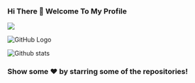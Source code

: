 ### Hi There 👋 Welcome To My Profile
![](https://komarev.com/ghpvc/?username=your-SR-Sunny-Raj&color=orange&style=plastic)

<t>![GitHub Logo](https://media.giphy.com/media/dxn6fRlTIShoeBr69N/giphy.gif)

![Github stats](https://github-readme-stats.vercel.app/api?username=SR-Sunny-Raj&color=red)

### Show some ❤️ by starring some of the repositories!
